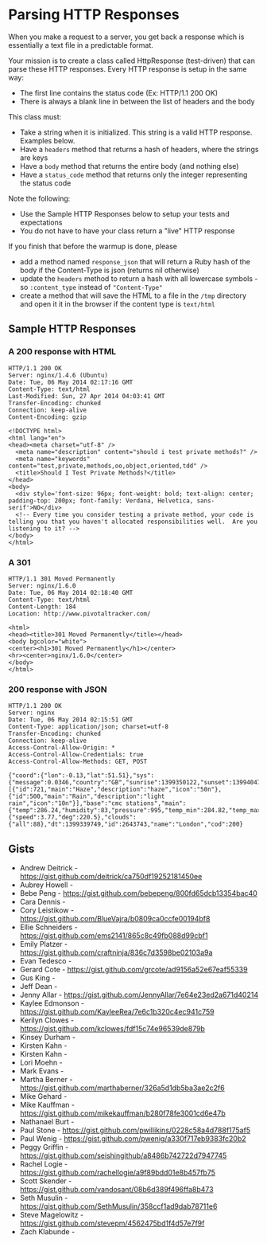 # Parsing HTTP Responses

When you make a request to a server, you get back a response which is essentially a text file in a predictable format.

Your mission is to create a class called HttpResponse (test-driven) that can parse these HTTP responses. Every HTTP response is setup in the same way:

* The first line contains the status code (Ex: HTTP/1.1 200 OK)
* There is always a blank line in between the list of headers and the body

This class must:

* Take a string when it is initialized. This string is a valid HTTP response. Examples below.
* Have a `headers` method that returns a hash of headers, where the strings are keys
* Have a `body` method that returns the entire body (and nothing else)
* Have a `status_code` method that returns only the integer representing the status code

Note the following:

* Use the Sample HTTP Responses below to setup your tests and expectations
* You do not have to have your class return a "live" HTTP response
 
If you finish that before the warmup is done, please

* add a method named `response_json` that will return a Ruby hash of the body if the Content-Type is json (returns nil otherwise)
* update the `headers` method to return a hash with all lowercase symbols - so `:content_type` instead of `"Content-Type"`
* create a method that will save the HTML to a file in the `/tmp` directory and open it it in the browser if the content type is `text/html`

## Sample HTTP Responses

### A 200 response with HTML

    HTTP/1.1 200 OK
    Server: nginx/1.4.6 (Ubuntu)
    Date: Tue, 06 May 2014 02:17:16 GMT
    Content-Type: text/html
    Last-Modified: Sun, 27 Apr 2014 04:03:41 GMT
    Transfer-Encoding: chunked
    Connection: keep-alive
    Content-Encoding: gzip

    <!DOCTYPE html>
    <html lang="en">
    <head><meta charset="utf-8" />
      <meta name="description" content="should i test private methods?" />
      <meta name="keywords" content="test,private,methods,oo,object,oriented,tdd" />
      <title>Should I Test Private Methods?</title>
    </head>
    <body>
      <div style='font-size: 96px; font-weight: bold; text-align: center; padding-top: 200px; font-family: Verdana, Helvetica, sans-serif'>NO</div>
      <!-- Every time you consider testing a private method, your code is telling you that you haven't allocated responsibilities well.  Are you listening to it? -->
    </body>
    </html>

### A 301

    HTTP/1.1 301 Moved Permanently
    Server: nginx/1.6.0
    Date: Tue, 06 May 2014 02:18:40 GMT
    Content-Type: text/html
    Content-Length: 184
    Location: http://www.pivotaltracker.com/

    <html>
    <head><title>301 Moved Permanently</title></head>
    <body bgcolor="white">
    <center><h1>301 Moved Permanently</h1></center>
    <hr><center>nginx/1.6.0</center>
    </body>
    </html>

### 200 response with JSON

    HTTP/1.1 200 OK
    Server: nginx
    Date: Tue, 06 May 2014 02:15:51 GMT
    Content-Type: application/json; charset=utf-8
    Transfer-Encoding: chunked
    Connection: keep-alive
    Access-Control-Allow-Origin: *
    Access-Control-Allow-Credentials: true
    Access-Control-Allow-Methods: GET, POST

    {"coord":{"lon":-0.13,"lat":51.51},"sys":{"message":0.0346,"country":"GB","sunrise":1399350122,"sunset":1399404728},"weather":[{"id":721,"main":"Haze","description":"haze","icon":"50n"},{"id":500,"main":"Rain","description":"light rain","icon":"10n"}],"base":"cmc stations","main":{"temp":286.24,"humidity":83,"pressure":995,"temp_min":284.82,"temp_max":287.59},"wind":{"speed":3.77,"deg":220.5},"clouds":{"all":88},"dt":1399339749,"id":2643743,"name":"London","cod":200}

## Gists

* Andrew Deitrick - https://gist.github.com/deitrick/ca750df19252181450ee
* Aubrey Howell -
* Bebe Peng - https://gist.github.com/bebepeng/800fd65dcb13354bac40
* Cara Dennis -
* Cory Leistikow - https://gist.github.com/BlueVajra/b0809ca0ccfe00194bf8
* Ellie Schneiders - https://gist.github.com/ems2141/865c8c49fb088d99cbf1
* Emily Platzer - https://gist.github.com/craftninja/836c7d3598be02103a9a
* Evan Tedesco -
* Gerard Cote - https://gist.github.com/grcote/ad9156a52e67eaf55339
* Gus King -
* Jeff Dean -
* Jenny Allar - https://gist.github.com/JennyAllar/7e64e23ed2a671d40214
* Kaylee Edmonson - https://gist.github.com/KayleeRea/7e6c1b320c4ec941c759
* Kerilyn Clowes - https://gist.github.com/kclowes/fdf15c74e96539de879b
* Kinsey Durham -
* Kirsten Kahn -
* Kirsten Kahn -
* Lori Moehn -
* Mark Evans -
* Martha Berner - https://gist.github.com/marthaberner/326a5d1db5ba3ae2c2f6
* Mike Gehard -
* Mike Kauffman - https://gist.github.com/mikekauffman/b280f78fe3001cd6e47b
* Nathanael Burt -
* Paul Stone - https://gist.github.com/pwillikins/0228c58a4d788f175af5
* Paul Wenig - https://gist.github.com/pwenig/a330f717eb9383fc20b2
* Peggy Griffin - https://gist.github.com/seishingithub/a8486b742722d7947745
* Rachel Logie -  https://gist.github.com/rachellogie/a9f89bdd01e8b457fb75
* Scott Skender - https://gist.github.com/vandosant/08b6d389f496ffa8b473
* Seth Musulin - https://gist.github.com/SethMusulin/358ccf1ad9dab78711e6
* Steve Magelowitz - https://gist.github.com/stevepm/4562475bd1f4d57e7f9f
* Zach Klabunde -
